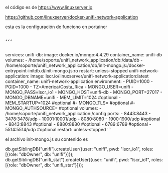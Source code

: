 el código es de https://www.linuxserver.io

https://github.com/linuxserver/docker-unifi-network-application

esta es la configuración de funciono en portainer

´´´
---
services:
  unifi-db:
    image: docker.io/mongo:4.4.29
    container_name: unifi-db
    volumes:
      - /home/soporte/unifi_network_application/db:/data/db
      - /home/soporte/unifi_network_application/db/init-mongo.js:/docker-entrypoint-initdb.d/init-mongo.js:ro
    restart: unless-stopped
  unifi-network-application:
    image: lscr.io/linuxserver/unifi-network-application:latest
    container_name: unifi-network-application
    environment:
      - PUID=1000
      - PGID=1000
      - TZ=America/Costa_Rica
      - MONGO_USER=unifi
      - MONGO_PASS=lscr_io1
      - MONGO_HOST=unifi-db
      - MONGO_PORT=27017
      - MONGO_DBNAME=unifi
      - MEM_LIMIT=1024 #optional
      - MEM_STARTUP=1024 #optional
      #- MONGO_TLS= #optional
      #- MONGO_AUTHSOURCE= #optional
    volumes:
      - /home/soporte/unifi_network_application:/config
    ports:
      - 8443:8443
      - 3478:3478/udp
      - 10001:10001/udp
      - 8080:8080
      - 1900:1900/udp #optional
      - 8843:8843 #optional
      - 8880:8880 #optional
      - 6789:6789 #optional
      - 5514:5514/udp #optional
    restart: unless-stopped
´´´


el archivo init-mongo.js  su contenido es 

db.getSiblingDB("unifi").createUser({user: "unifi", pwd: "lscr_io1", roles: [{role: "dbOwner", db: "unifi"}]});
db.getSiblingDB("unifi_stat").createUser({user: "unifi", pwd: "lscr_io1", roles: [{role: "dbOwner", db: "unifi_stat"}]});